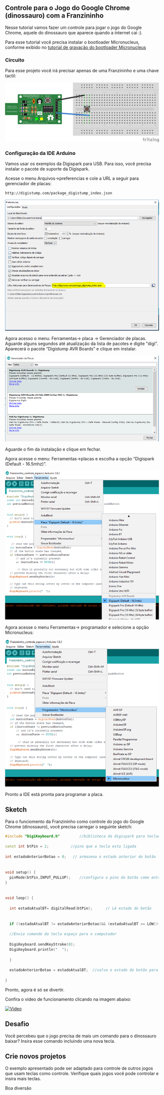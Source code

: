 ## Controle para o Jogo do Google Chrome (dinossauro) com a Franzininho

Nesse tutorial vamos fazer um controle para jogar o jogo do Google Chrome, aquele do dinossauro que aparece quando a internet cai :).

Para esse tutorial você precisa instalar o bootloader Micronucleus, conforme exibido no [tutorial de gravação do bootloader Micronucleus](https://github.com/Franzininho/franzininho-docs/tree/master/02-Franzininho-DIY/Grava%C3%A7%C3%A3o%20do%20bootloader/Micronucleus)


### Circuito

Para esse projeto você irá precisar apenas de uma Franzininho e uma chave tactil:

![url](./circuito.png)


### Configuração da IDE Arduino

Vamos usar os exemplos da Digispark para USB. Para isso, você precisa instalar o pacote de suporte da Digispark.

Acesse o menu Arquivos->preferencias e cole a URL a seguir para gerenciador de placas:

    http://digistump.com/package_digistump_index.json

![](./image1.png)

Agora acesso o menu: Ferramentas-> placa -> Gerenciador de placas. Aguarde alguns segundos até atualização da lista de pacotes e digite "digi". Aparecerá o pacote “Digistump AVR Boards” e clique em instalar.

![instalar](./image2.PNG)

Aguarde o fim da instalação e clique em fechar.

Agora acesse o menu: Ferramentas->placas e escolha a opção “Digispark (Default - 16.5mhz)”.

![select board](./image3.png)

Agora acesse o menu Ferramentas-> programador e selecione a opção Micronucleus:

![micronucleus](./image4.png)

Pronto a IDE está pronta para programar a placa.



## Sketch

Para o funciomento da Franzininho como controle do jogo do Google Chrome (dinossauro), você precisa carregar o seguinte sketch:

```c++
#include "DigiKeyboard.h"         //biblioteca da digispark para teclado

const int btPin = 2;          //pino que a tecla esta ligada

int estadoAnteriorBotao = 0;   // armazena o estado anterior do botão


void setup() {
  pinMode(btPin,INPUT_PULLUP);    //configura o pino do botão como entrada com pullup habilitado
}


void loop() {

  int estadoAtualBT= digitalRead(btPin);      // Lê estado do botão


  if ((estadoAtualBT != estadoAnteriorBotao)&& (estadoAtualBT == LOW)){       //Se o botão foi pressionado e o seu estado mudou

  //Envia comando da tecla espaço para o computador

  DigiKeyboard.sendKeyStroke(0);
  DigiKeyboard.println("  ");

  }

  estadoAnteriorBotao = estadoAtualBT;  //salva o estado do botão para comparar na próxima leitura

}
```


Pronto, agora é só se divertir.


Confira o video de funcionamento clicando na imagem abaixo:

[![Video](http://img.youtube.com/vi/aMfCYi9xhcA/0.jpg)](http://www.youtube.com/watch?v=aMfCYi9xhcA "Controle para o Jogo do Google Chrome (Dino) com a Franzininho
")


## Desafio

Você percebeu que o jogo precisa de mais um comando para o dinossauro baixar? Insira esse comando incluindo uma nova tecla.

## Crie novos projetos

O exemplo apresentado pode ser adaptado para controle de outros jogos que usam teclas como controle. Verifique quais jogos você pode controlar e insira mais teclas.

Boa diversão
